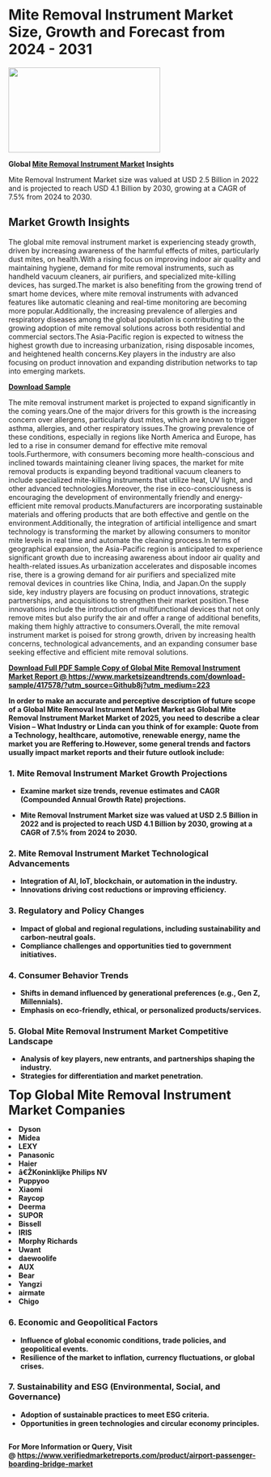 <H1>Mite Removal Instrument Market Size, Growth and Forecast from 2024 - 2031</H1><img class="aligncenter size-medium wp-image-584254" src="https://thirdeyenews.in/wp-content/uploads/2024/09/Global-Market-Research-300x168.jpeg" alt="" width="300" height="168" /><p><strong>Global&nbsp;<a href="https://www.marketsizeandtrends.com/download-sample/417578/?utm_source=Github8j?utm_medium=223">Mite Removal Instrument Market</a> Insights</strong></p><p>Mite Removal Instrument Market size was valued at USD 2.5 Billion in 2022 and is projected to reach USD 4.1 Billion by 2030, growing at a CAGR of 7.5% from 2024 to 2030.</p><p><h2>Market Growth Insights</h2> <p>The global mite removal instrument market is experiencing steady growth, driven by increasing awareness of the harmful effects of mites, particularly dust mites, on health.With a rising focus on improving indoor air quality and maintaining hygiene, demand for mite removal instruments, such as handheld vacuum cleaners, air purifiers, and specialized mite-killing devices, has surged.The market is also benefiting from the growing trend of smart home devices, where mite removal instruments with advanced features like automatic cleaning and real-time monitoring are becoming more popular.Additionally, the increasing prevalence of allergies and respiratory diseases among the global population is contributing to the growing adoption of mite removal solutions across both residential and commercial sectors.The Asia-Pacific region is expected to witness the highest growth due to increasing urbanization, rising disposable incomes, and heightened health concerns.Key players in the industry are also focusing on product innovation and expanding distribution networks to tap into emerging markets.</p> <p><strong><a href="#">Download Sample</a></strong></p> <p>The mite removal instrument market is projected to expand significantly in the coming years.One of the major drivers for this growth is the increasing concern over allergens, particularly dust mites, which are known to trigger asthma, allergies, and other respiratory issues.The growing prevalence of these conditions, especially in regions like North America and Europe, has led to a rise in consumer demand for effective mite removal tools.Furthermore, with consumers becoming more health-conscious and inclined towards maintaining cleaner living spaces, the market for mite removal products is expanding beyond traditional vacuum cleaners to include specialized mite-killing instruments that utilize heat, UV light, and other advanced technologies.Moreover, the rise in eco-consciousness is encouraging the development of environmentally friendly and energy-efficient mite removal products.Manufacturers are incorporating sustainable materials and offering products that are both effective and gentle on the environment.Additionally, the integration of artificial intelligence and smart technology is transforming the market by allowing consumers to monitor mite levels in real time and automate the cleaning process.In terms of geographical expansion, the Asia-Pacific region is anticipated to experience significant growth due to increasing awareness about indoor air quality and health-related issues.As urbanization accelerates and disposable incomes rise, there is a growing demand for air purifiers and specialized mite removal devices in countries like China, India, and Japan.On the supply side, key industry players are focusing on product innovations, strategic partnerships, and acquisitions to strengthen their market position.These innovations include the introduction of multifunctional devices that not only remove mites but also purify the air and offer a range of additional benefits, making them highly attractive to consumers.Overall, the mite removal instrument market is poised for strong growth, driven by increasing health concerns, technological advancements, and an expanding consumer base seeking effective and efficient mite removal solutions.</p> <p><strong><a href="#"></p><p><span class=""><strong>Download Full PDF Sample Copy of Global Mite Removal Instrument Market Report</strong> @ <a href="https://www.marketsizeandtrends.com/download-sample/417578/?utm_source=Github8j?utm_medium=223" target="_blank">https://www.marketsizeandtrends.com/download-sample/417578/?utm_source=Github8j?utm_medium=223</a></span></p><p>In order to make an accurate and perceptive description of future scope of a Global&nbsp;Mite Removal Instrument Market Market as Global&nbsp;Mite Removal Instrument Market Market of 2025, you need to describe a clear Vision &ndash; What Industry or Linda can you think of for example: Quote from a Technology, healthcare, automotive, renewable energy, name the market you are Reffering to.However, some general trends and factors usually impact market reports and their future outlook include:</p><h3>1.&nbsp;<strong>Mite Removal Instrument Market Growth Projections</strong></h3><ul><li>Examine market size trends, revenue estimates and CAGR (Compounded Annual Growth Rate) projections.</li><li><p>Mite Removal Instrument Market size was valued at USD 2.5 Billion in 2022 and is projected to reach USD 4.1 Billion by 2030, growing at a CAGR of 7.5% from 2024 to 2030.</p></li></ul><h3>2.&nbsp;<strong>Mite Removal Instrument Market Technological Advancements</strong></h3><ul><li>Integration of AI, IoT, blockchain, or automation in the industry.</li><li>Innovations driving cost reductions or improving efficiency.</li></ul><h3>3.&nbsp;<strong>Regulatory and Policy Changes</strong></h3><ul><li>Impact of global and regional regulations, including sustainability and carbon-neutral goals.</li><li>Compliance challenges and opportunities tied to government initiatives.</li></ul><h3>4.&nbsp;<strong>Consumer Behavior Trends</strong></h3><ul><li>Shifts in demand influenced by generational preferences (e.g., Gen Z, Millennials).</li><li>Emphasis on eco-friendly, ethical, or personalized products/services.</li></ul><h3>5.&nbsp;<strong>Global Mite Removal Instrument Market Competitive Landscape</strong></h3><ul><li>Analysis of key players, new entrants, and partnerships shaping the industry.</li><li>Strategies for differentiation and market penetration.</li></ul><p data-pm-slice="1 1 []"><span style="color: inherit; font-family: inherit; font-size: 25px;">Top Global Mite Removal Instrument Market Companies</span></p><div class="" data-test-id=""><p><li>Dyson</li><li> Midea</li><li> LEXY</li><li> Panasonic</li><li> Haier</li><li> â€ŽKoninklijke Philips NV</li><li> Puppyoo</li><li> Xiaomi</li><li> Raycop</li><li> Deerma</li><li> SUPOR</li><li> Bissell</li><li> IRIS</li><li> Morphy Richards</li><li> Uwant</li><li> daewoolife</li><li> AUX</li><li> Bear</li><li> Yangzi</li><li> airmate</li><li> Chigo</li></p></div><h3>6.&nbsp;<strong>Economic and Geopolitical Factors</strong></h3><ul><li>Influence of global economic conditions, trade policies, and geopolitical events.</li><li>Resilience of the market to inflation, currency fluctuations, or global crises.</li></ul><h3>7.&nbsp;<strong>Sustainability and ESG (Environmental, Social, and Governance)</strong></h3><ul><li>Adoption of sustainable practices to meet ESG criteria.</li><li>Opportunities in green technologies and circular economy principles.</li></ul><h2><strong style="font-size: 14px;">For More Information or Query, Visit @&nbsp;</strong><a style="background-color: #ffffff; font-size: 14px;" href="https://www.marketsizeandtrends.com/report/mite-removal-instrument-market/" target="_blank">https://www.verifiedmarketreports.com/product/airport-passenger-boarding-bridge-market</a></h2>